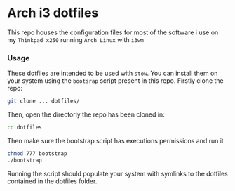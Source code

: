 # Arch i3 dotfiles
This repo houses the configuration files for most of the software i use on my `Thinkpad x250` running `Arch Linux` with `i3wm`

### Usage
These dotfiles are intended to be used with `stow`.
You can install them on your system using the `bootsrap` script present in this repo.
Firstly clone the repo:
```bash
git clone ... dotfiles/
```
Then, open the directoriy the repo has been cloned in:
```bash
cd dotfiles
```
Then make sure the bootstrap script has executions permissions and run it
```bash
chmod 777 bootstrap
./bootstrap
```
Running the script should populate your system with symlinks to the dotfiles contained in the dotfiles folder.
